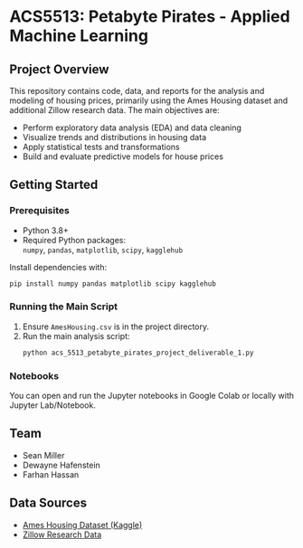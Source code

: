 # ACS5513: Petabyte Pirates - Applied Machine Learning

## Project Overview

This repository contains code, data, and reports for the analysis and modeling of housing prices, primarily using the Ames Housing dataset and additional Zillow research data. The main objectives are:

- Perform exploratory data analysis (EDA) and data cleaning
- Visualize trends and distributions in housing data
- Apply statistical tests and transformations
- Build and evaluate predictive models for house prices

## Getting Started

### Prerequisites

- Python 3.8+
- Required Python packages:  
  `numpy`, `pandas`, `matplotlib`, `scipy`, `kagglehub`

Install dependencies with:
```sh
pip install numpy pandas matplotlib scipy kagglehub
```

### Running the Main Script

1. Ensure `AmesHousing.csv` is in the project directory.
2. Run the main analysis script:
   ```sh
   python acs_5513_petabyte_pirates_project_deliverable_1.py
   ```

### Notebooks

You can open and run the Jupyter notebooks in Google Colab or locally with Jupyter Lab/Notebook.

## Team

- Sean Miller
- Dewayne Hafenstein
- Farhan Hassan 

## Data Sources

- [Ames Housing Dataset (Kaggle)](https://www.kaggle.com/datasets/prevek18/ames-housing-dataset)
- [Zillow Research Data](https://www.zillow.com/research/data/)

